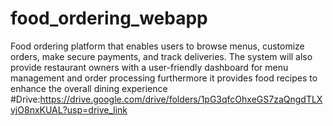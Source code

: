 # food_ordering_webapp
Food ordering platform that enables users to browse menus, customize orders, make secure payments, and track deliveries. The system will also provide restaurant owners with a user-friendly dashboard for menu management and order processing furthermore it provides food recipes to enhance the overall dining experience
#Drive:https://drive.google.com/drive/folders/1pG3qfcOhxeGS7zaQngdTLXvjO8nxKUAL?usp=drive_link
